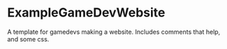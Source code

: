 # ExampleGameDevWebsite
A template for gamedevs making a website. Includes comments that help, and some css.
